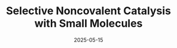 ---
title: "Selective Noncovalent Catalysis with Small Molecules"
date: "2025-05-15"
section: "chemistry"
category: "publications"
featuredImage: "/images/chemistry/ncc_chem_rev_tile.png"
excerpt: "Sak, M. H., Jacobsen, E. N. <br><em>Chem. Rev.</em> <strong>2025</strong>, <em>XXX</em>, XXX. DOI: 10.1021/acs.chemrev.5c00121"
pdfUrl: "/pdfs/ncc_chem_rev.pdf"  
---